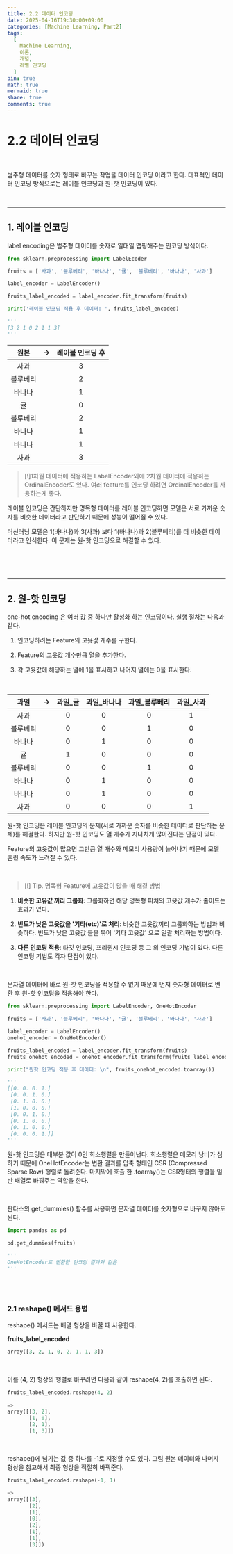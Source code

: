 ```yaml
---
title: 2.2 데이터 인코딩
date: 2025-04-16T19:30:00+09:00
categories: [Machine Learning, Part2]
tags:
  [
    Machine Learning,
    이론,
    개념,
    라벨 인코딩
  ]
pin: true
math: true
mermaid: true
share: true 
comments: true
---
```


# 2.2 데이터 인코딩

<br/>

범주형 데이터를 숫자 형태로 바꾸는 작업을 데이터 인코딩 이라고 한다. 
대표적인 데이터 인코딩 방식으로는 레이블 인코딩과 원-핫 인코딩이 있다.

<br/>

---
## 1. 레이블 인코딩

label encoding은 범주형 데이터를 숫자로 일대일 맵핑해주는 인코딩 방식이다. 

``` python
from sklearn.preprocessing import LabelEcoder 

fruits = ['사과', '블루베리', '바나나', '귤', '블루베리', '바나나', '사과']

label_encoder = LabelEncoder()

fruits_label_encoded = label_encoder.fit_transform(fruits)

print('레이블 인코딩 적용 후 데이터: ', fruits_label_encoded)

'''
[3 2 1 0 2 1 1 3]
'''
```

|  원본  | ->  | 레이블 인코딩 후 |
| :--: | :-: | :-------: |
|  사과  |     |     3     |
| 블루베리 |     |     2     |
| 바나나  |     |     1     |
|  귤   |     |     0     |
| 블루베리 |     |     2     |
| 바나나  |     |     1     |
| 바나나  |     |     1     |
|  사과  |     |     3     |

>[!]1차원 데이터에 적용하는 LabelEncoder외에 2차원 데이터에 적용하는 OrdinalEncoder도 있다. 여러 feature를 인코딩 하려면 OrdinalEncoder를 사용하는게 좋다.


레이블 인코딩은 간단하지만 명목형 데이터를 레이블 인코딩하면 모델은 서로 가까운 숫자를 비슷한 데이터라고 판단하기 때문에 성능이 떨어질 수 있다.

머신러닝 모델은 1(바나나)과 3(사과) 보다 1(바나나)과 2(블루베리)를 더 비슷한 데이터라고 인식한다. 이 문제는 원-핫 인코딩으로 해결할 수 있다. 

<br/>
<br/>
<br/>

---
## 2. 원-핫 인코딩

one-hot encoding 은 여러 값 중 하나만 활성화 하는 인코딩이다. 실행 절차는 다음과 같다. 

1. 인코딩하려는 Feature의 고윳값 개수를 구한다. 
   
2. Feature의 고윳값 개수만큼 열을 추가한다. 
   
3. 각 고윳값에 해당하는 열에 1을 표시하고 나머지 열에는 0을 표시한다. 

<br/>

|  과일  | ->  | 과일_귤 | 과일_바나나 | 과일_블루베리 | 과일_사과 |
| :--: | :-: | :--: | :----: | :-----: | :---: |
|  사과  |     |  0   |   0    |    0    |   1   |
| 블루베리 |     |  0   |   0    |    1    |   0   |
| 바나나  |     |  0   |   1    |    0    |   0   |
|  귤   |     |  1   |   0    |    0    |   0   |
| 블루베리 |     |  0   |   0    |    1    |   0   |
| 바나나  |     |  0   |   1    |    0    |   0   |
| 바나나  |     |  0   |   1    |    0    |   0   |
|  사과  |     |  0   |   0    |    0    |   1   |

원-핫 인코딩은 레이블 인코딩의 문제(서로 가까운 숫자를 비슷한 데이터로 판단하는 문제)를 해결한다. 
하지만 원-핫 인코딩도 열 개수가 지나치게 많아진다는 단점이 있다. 

Feature의 고윳값이 많으면 그만큼 열 개수와 메모리 사용량이 늘어나기 때문에 
모델 훈련 속도가 느려질 수 있다. 

<br/>

>[!] Tip. 명목형 Feature에 고윳값이 많을 때 해결 방법 

1. **비슷한 고유값 끼리 그룹화**: 그룹화하면 해당 명목형 피처의 고윳값 개수가 줄어드는 효과가 있다. 

2. **빈도가 낮은 고윳값을 '기타(etc)'로 처리**: 비슷한 고윳값끼리 그룹화하는 방법과 비슷하다. 빈도가 낮은 고윳값 들을 묶어 '기타 고윳값' 으로 일괄 처리하는 방법이다.

3. **다른 인코딩 적용**: 타깃 인코딩, 프리퀀시 인코딩 등 그 외 인코딩 기법이 있다. 다른 인코딩 기법도 각자 단점이 있다.

<br/>

문자열 데이터에  바로 원-핫 인코딩을 적용할 수 없기 때문에 먼저 숫자형 데이터로 변환 후 원-핫 인코딩을 적용해야 한다.

``` python
from sklearn.preprocessing import LabelEncoder, OneHotEncoder

fruits = ['사과', '블루베리', '바나나', '귤', '블루베리', '바나나', '사과']

label_encoder = LabelEncoder()
onehot_encoder = OneHotEncoder()

fruits_label_encoded = label_encoder.fit_transform(fruits)
fruits_onehot_encoded = onehot_encoder.fit_transform(fruits_label_encoded.reshape(-1, 1))

print("원핫 인코딩 적용 후 데이터: \n", fruits_onehot_encoded.toarray())

'''
[[0. 0. 0. 1.]
 [0. 0. 1. 0.]
 [0. 1. 0. 0.]
 [1. 0. 0. 0.]
 [0. 0. 1. 0.]
 [0. 1. 0. 0.]
 [0. 1. 0. 0.]
 [0. 0. 0. 1.]]
'''
```

원-핫 인코딩은 대부분 값이 0인 희소행렬을 만들어낸다. 희소행렬은 메모리 낭비가 심하기 때문에 OneHotEncoder는 변환 결과를 압축 형태인 CSR (Compressed Sparse Row) 행렬로 돌려준다. 마지막에 호출 한 .toarray()는 CSR형태의 행렬을 일반 배열로 바꿔주는 역할을 한다. 

<br/>

판다스의 get_dummies() 함수를 사용하면 문자열 데이터를 숫자형으로 바꾸지 않아도 된다.

``` python
import pandas as pd

pd.get_dummies(fruits)

'''
OneHotEncoder로 변환한 인코딩 결과와 같음
'''
```

<br/>
<br/>

### 2.1 reshape() 메서드 용법 

reshape() 메서드는 배열 형상을 바꿀 때 사용한다. 

**fruits_label_encoded**
``` python
array([3, 2, 1, 0, 2, 1, 1, 3])
```

<br/>

이를 (4, 2) 형상의 행렬로 바꾸려면 다음과 같이 reshape(4, 2)를 호출하면 된다.
``` python
fruits_label_encoded.reshape(4, 2)

=> 
array([[3, 2],
	   [1, 0],
	   [2, 1],
	   [1, 3]])
```

<br/>

reshape()에 넘기는 값 중 하나를 -1로 지정할 수도 있다. 그럼 원본 데이터와 나머지 형상을 참고해서 최종 형상을 적절히 바꿔준다.
``` python
fruits_label_encoded.reshape(-1, 1)

=>
array([[3],
	   [2],
	   [1],
	   [0],
	   [2],
	   [1],
	   [1],
	   [3]])
```
